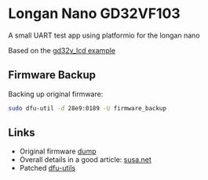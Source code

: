 # Longan Nano GD32VF103

A small UART test app using platformio for the longan nano

Based on the [gd32v\_lcd example](https://github.com/sipeed/Longan_GD32VF_examples/tree/7fe21406e73dbe49e9aa3c5a9cd24a44af3b5f41/gd32v_lcd)

## Firmware Backup

Backing up original firmware:

```bash
sudo dfu-util -d 28e9:0189 -U firmware_backup
```

## Links

- Original firmware [dump](./firmware_backup)
- Overall details in a good article: [susa.net](https://www.susa.net/wordpress/2019/10/longan-nano-gd32vf103/)
- Patched [dfu-utils](https://github.com/riscv-mcu/gd32-dfu-utils)
